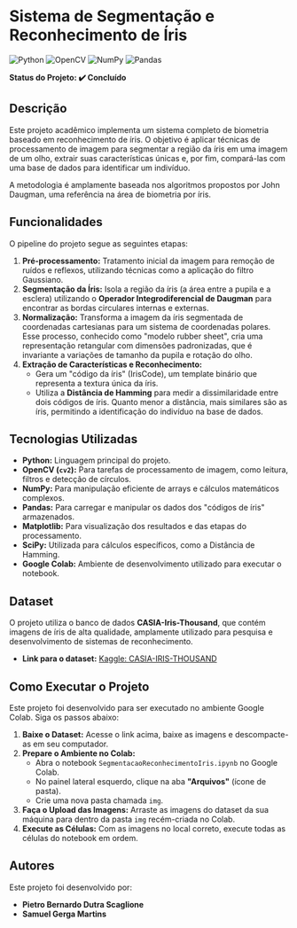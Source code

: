 # Sistema de Segmentação e Reconhecimento de Íris

![Python](https://img.shields.io/badge/Python-3776AB?style=for-the-badge&logo=python&logoColor=white)
![OpenCV](https://img.shields.io/badge/OpenCV-5C3EE8?style=for-the-badge&logo=opencv&logoColor=white)
![NumPy](https://img.shields.io/badge/NumPy-013243?style=for-the-badge&logo=numpy&logoColor=white)
![Pandas](https://img.shields.io/badge/Pandas-150458?style=for-the-badge&logo=pandas&logoColor=white)

**Status do Projeto: ✔️ Concluído**

## Descrição

Este projeto acadêmico implementa um sistema completo de biometria baseado em reconhecimento de íris. O objetivo é aplicar técnicas de processamento de imagem para segmentar a região da íris em uma imagem de um olho, extrair suas características únicas e, por fim, compará-las com uma base de dados para identificar um indivíduo.

A metodologia é amplamente baseada nos algoritmos propostos por John Daugman, uma referência na área de biometria por íris.

## Funcionalidades

O pipeline do projeto segue as seguintes etapas:

1.  **Pré-processamento:** Tratamento inicial da imagem para remoção de ruídos e reflexos, utilizando técnicas como a aplicação do filtro Gaussiano.
2.  **Segmentação da Íris:** Isola a região da íris (a área entre a pupila e a esclera) utilizando o **Operador Integrodiferencial de Daugman** para encontrar as bordas circulares internas e externas.
3.  **Normalização:** Transforma a imagem da íris segmentada de coordenadas cartesianas para um sistema de coordenadas polares. Esse processo, conhecido como "modelo rubber sheet", cria uma representação retangular com dimensões padronizadas, que é invariante a variações de tamanho da pupila e rotação do olho.
4.  **Extração de Características e Reconhecimento:**
    * Gera um "código da íris" (IrisCode), um template binário que representa a textura única da íris.
    * Utiliza a **Distância de Hamming** para medir a dissimilaridade entre dois códigos de íris. Quanto menor a distância, mais similares são as íris, permitindo a identificação do indivíduo na base de dados.

## Tecnologias Utilizadas

- **Python:** Linguagem principal do projeto.
- **OpenCV (`cv2`):** Para tarefas de processamento de imagem, como leitura, filtros e detecção de círculos.
- **NumPy:** Para manipulação eficiente de arrays e cálculos matemáticos complexos.
- **Pandas:** Para carregar e manipular os dados dos "códigos de íris" armazenados.
- **Matplotlib:** Para visualização dos resultados e das etapas do processamento.
- **SciPy:** Utilizada para cálculos específicos, como a Distância de Hamming.
- **Google Colab:** Ambiente de desenvolvimento utilizado para executar o notebook.

## Dataset

O projeto utiliza o banco de dados **CASIA-Iris-Thousand**, que contém imagens de íris de alta qualidade, amplamente utilizado para pesquisa e desenvolvimento de sistemas de reconhecimento.

- **Link para o dataset:** [Kaggle: CASIA-IRIS-THOUSAND](https://www.kaggle.com/datasets/sondosaabed/casia-iris-thousand/data)

## Como Executar o Projeto

Este projeto foi desenvolvido para ser executado no ambiente Google Colab. Siga os passos abaixo:

1.  **Baixe o Dataset:** Acesse o link acima, baixe as imagens e descompacte-as em seu computador.
2.  **Prepare o Ambiente no Colab:**
    * Abra o notebook `SegmentacaoReconhecimentoIris.ipynb` no Google Colab.
    * No painel lateral esquerdo, clique na aba **"Arquivos"** (ícone de pasta).
    * Crie uma nova pasta chamada `img`.
3.  **Faça o Upload das Imagens:** Arraste as imagens do dataset da sua máquina para dentro da pasta `img` recém-criada no Colab.
4.  **Execute as Células:** Com as imagens no local correto, execute todas as células do notebook em ordem.

## Autores

Este projeto foi desenvolvido por:

- **Pietro Bernardo Dutra Scaglione**
- **Samuel Gerga Martins**
